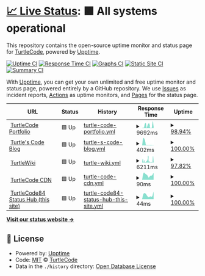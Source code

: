 # [📈 Live Status](https://turtlecode84.github.io/status): <!--live status--> **🟩 All systems operational**

This repository contains the open-source uptime monitor and status page for [TurtleCode](https://turtlecode84.github.io/status), powered by [Upptime](https://github.com/upptime/upptime).

[![Uptime CI](https://github.com/turtlecode84/status/workflows/Uptime%20CI/badge.svg)](https://github.com/turtlecode84/status/actions?query=workflow%3A%22Uptime+CI%22)
[![Response Time CI](https://github.com/turtlecode84/status/workflows/Response%20Time%20CI/badge.svg)](https://github.com/turtlecode84/status/actions?query=workflow%3A%22Response+Time+CI%22)
[![Graphs CI](https://github.com/turtlecode84/status/workflows/Graphs%20CI/badge.svg)](https://github.com/turtlecode84/status/actions?query=workflow%3A%22Graphs+CI%22)
[![Static Site CI](https://github.com/turtlecode84/status/workflows/Static%20Site%20CI/badge.svg)](https://github.com/turtlecode84/status/actions?query=workflow%3A%22Static+Site+CI%22)
[![Summary CI](https://github.com/turtlecode84/status/workflows/Summary%20CI/badge.svg)](https://github.com/turtlecode84/status/actions?query=workflow%3A%22Summary+CI%22)

With [Upptime](https://upptime.js.org), you can get your own unlimited and free uptime monitor and status page, powered entirely by a GitHub repository. We use [Issues](https://github.com/turtlecode84/status/issues) as incident reports, [Actions](https://github.com/turtlecode84/status/actions) as uptime monitors, and [Pages](https://turtlecode84.github.io/status) for the status page.

<!--start: status pages-->
<!-- This summary is generated by Upptime (https://github.com/upptime/upptime) -->
<!-- Do not edit this manually, your changes will be overwritten -->
<!-- prettier-ignore -->
| URL | Status | History | Response Time | Uptime |
| --- | ------ | ------- | ------------- | ------ |
| <img alt="" src="https://favicons.githubusercontent.com/portfolio.turtlecode84.repl.co" height="13"> [TurtleCode Portfolio](https://portfolio.turtlecode84.repl.co) | 🟩 Up | [turtle-code-portfolio.yml](https://github.com/TurtleCode84/status/commits/HEAD/history/turtle-code-portfolio.yml) | <details><summary><img alt="Response time graph" src="./graphs/turtle-code-portfolio/response-time-week.png" height="20"> 9692ms</summary><br><a href="https://turtlecode84.github.io/status/history/turtle-code-portfolio"><img alt="Response time 7510" src="https://img.shields.io/endpoint?url=https%3A%2F%2Fraw.githubusercontent.com%2FTurtleCode84%2Fstatus%2FHEAD%2Fapi%2Fturtle-code-portfolio%2Fresponse-time.json"></a><br><a href="https://turtlecode84.github.io/status/history/turtle-code-portfolio"><img alt="24-hour response time 4657" src="https://img.shields.io/endpoint?url=https%3A%2F%2Fraw.githubusercontent.com%2FTurtleCode84%2Fstatus%2FHEAD%2Fapi%2Fturtle-code-portfolio%2Fresponse-time-day.json"></a><br><a href="https://turtlecode84.github.io/status/history/turtle-code-portfolio"><img alt="7-day response time 9692" src="https://img.shields.io/endpoint?url=https%3A%2F%2Fraw.githubusercontent.com%2FTurtleCode84%2Fstatus%2FHEAD%2Fapi%2Fturtle-code-portfolio%2Fresponse-time-week.json"></a><br><a href="https://turtlecode84.github.io/status/history/turtle-code-portfolio"><img alt="30-day response time 7243" src="https://img.shields.io/endpoint?url=https%3A%2F%2Fraw.githubusercontent.com%2FTurtleCode84%2Fstatus%2FHEAD%2Fapi%2Fturtle-code-portfolio%2Fresponse-time-month.json"></a><br><a href="https://turtlecode84.github.io/status/history/turtle-code-portfolio"><img alt="1-year response time 7510" src="https://img.shields.io/endpoint?url=https%3A%2F%2Fraw.githubusercontent.com%2FTurtleCode84%2Fstatus%2FHEAD%2Fapi%2Fturtle-code-portfolio%2Fresponse-time-year.json"></a></details> | <details><summary><a href="https://turtlecode84.github.io/status/history/turtle-code-portfolio">98.94%</a></summary><a href="https://turtlecode84.github.io/status/history/turtle-code-portfolio"><img alt="All-time uptime 86.88%" src="https://img.shields.io/endpoint?url=https%3A%2F%2Fraw.githubusercontent.com%2FTurtleCode84%2Fstatus%2FHEAD%2Fapi%2Fturtle-code-portfolio%2Fuptime.json"></a><br><a href="https://turtlecode84.github.io/status/history/turtle-code-portfolio"><img alt="24-hour uptime 100.00%" src="https://img.shields.io/endpoint?url=https%3A%2F%2Fraw.githubusercontent.com%2FTurtleCode84%2Fstatus%2FHEAD%2Fapi%2Fturtle-code-portfolio%2Fuptime-day.json"></a><br><a href="https://turtlecode84.github.io/status/history/turtle-code-portfolio"><img alt="7-day uptime 98.94%" src="https://img.shields.io/endpoint?url=https%3A%2F%2Fraw.githubusercontent.com%2FTurtleCode84%2Fstatus%2FHEAD%2Fapi%2Fturtle-code-portfolio%2Fuptime-week.json"></a><br><a href="https://turtlecode84.github.io/status/history/turtle-code-portfolio"><img alt="30-day uptime 84.54%" src="https://img.shields.io/endpoint?url=https%3A%2F%2Fraw.githubusercontent.com%2FTurtleCode84%2Fstatus%2FHEAD%2Fapi%2Fturtle-code-portfolio%2Fuptime-month.json"></a><br><a href="https://turtlecode84.github.io/status/history/turtle-code-portfolio"><img alt="1-year uptime 86.88%" src="https://img.shields.io/endpoint?url=https%3A%2F%2Fraw.githubusercontent.com%2FTurtleCode84%2Fstatus%2FHEAD%2Fapi%2Fturtle-code-portfolio%2Fuptime-year.json"></a></details>
| <img alt="" src="https://favicons.githubusercontent.com/blog.turtlecode84.repl.co" height="13"> [Turtle's Code Blog](https://blog.turtlecode84.repl.co) | 🟩 Up | [turtle-s-code-blog.yml](https://github.com/TurtleCode84/status/commits/HEAD/history/turtle-s-code-blog.yml) | <details><summary><img alt="Response time graph" src="./graphs/turtle-s-code-blog/response-time-week.png" height="20"> 402ms</summary><br><a href="https://turtlecode84.github.io/status/history/turtle-s-code-blog"><img alt="Response time 4642" src="https://img.shields.io/endpoint?url=https%3A%2F%2Fraw.githubusercontent.com%2FTurtleCode84%2Fstatus%2FHEAD%2Fapi%2Fturtle-s-code-blog%2Fresponse-time.json"></a><br><a href="https://turtlecode84.github.io/status/history/turtle-s-code-blog"><img alt="24-hour response time 264" src="https://img.shields.io/endpoint?url=https%3A%2F%2Fraw.githubusercontent.com%2FTurtleCode84%2Fstatus%2FHEAD%2Fapi%2Fturtle-s-code-blog%2Fresponse-time-day.json"></a><br><a href="https://turtlecode84.github.io/status/history/turtle-s-code-blog"><img alt="7-day response time 402" src="https://img.shields.io/endpoint?url=https%3A%2F%2Fraw.githubusercontent.com%2FTurtleCode84%2Fstatus%2FHEAD%2Fapi%2Fturtle-s-code-blog%2Fresponse-time-week.json"></a><br><a href="https://turtlecode84.github.io/status/history/turtle-s-code-blog"><img alt="30-day response time 4144" src="https://img.shields.io/endpoint?url=https%3A%2F%2Fraw.githubusercontent.com%2FTurtleCode84%2Fstatus%2FHEAD%2Fapi%2Fturtle-s-code-blog%2Fresponse-time-month.json"></a><br><a href="https://turtlecode84.github.io/status/history/turtle-s-code-blog"><img alt="1-year response time 4642" src="https://img.shields.io/endpoint?url=https%3A%2F%2Fraw.githubusercontent.com%2FTurtleCode84%2Fstatus%2FHEAD%2Fapi%2Fturtle-s-code-blog%2Fresponse-time-year.json"></a></details> | <details><summary><a href="https://turtlecode84.github.io/status/history/turtle-s-code-blog">100.00%</a></summary><a href="https://turtlecode84.github.io/status/history/turtle-s-code-blog"><img alt="All-time uptime 93.28%" src="https://img.shields.io/endpoint?url=https%3A%2F%2Fraw.githubusercontent.com%2FTurtleCode84%2Fstatus%2FHEAD%2Fapi%2Fturtle-s-code-blog%2Fuptime.json"></a><br><a href="https://turtlecode84.github.io/status/history/turtle-s-code-blog"><img alt="24-hour uptime 100.00%" src="https://img.shields.io/endpoint?url=https%3A%2F%2Fraw.githubusercontent.com%2FTurtleCode84%2Fstatus%2FHEAD%2Fapi%2Fturtle-s-code-blog%2Fuptime-day.json"></a><br><a href="https://turtlecode84.github.io/status/history/turtle-s-code-blog"><img alt="7-day uptime 100.00%" src="https://img.shields.io/endpoint?url=https%3A%2F%2Fraw.githubusercontent.com%2FTurtleCode84%2Fstatus%2FHEAD%2Fapi%2Fturtle-s-code-blog%2Fuptime-week.json"></a><br><a href="https://turtlecode84.github.io/status/history/turtle-s-code-blog"><img alt="30-day uptime 92.16%" src="https://img.shields.io/endpoint?url=https%3A%2F%2Fraw.githubusercontent.com%2FTurtleCode84%2Fstatus%2FHEAD%2Fapi%2Fturtle-s-code-blog%2Fuptime-month.json"></a><br><a href="https://turtlecode84.github.io/status/history/turtle-s-code-blog"><img alt="1-year uptime 93.28%" src="https://img.shields.io/endpoint?url=https%3A%2F%2Fraw.githubusercontent.com%2FTurtleCode84%2Fstatus%2FHEAD%2Fapi%2Fturtle-s-code-blog%2Fuptime-year.json"></a></details>
| <img alt="" src="https://favicons.githubusercontent.com/turtlewiki.turtlecode84.repl.co" height="13"> [TurtleWiki](https://turtlewiki.turtlecode84.repl.co/wiki) | 🟩 Up | [turtle-wiki.yml](https://github.com/TurtleCode84/status/commits/HEAD/history/turtle-wiki.yml) | <details><summary><img alt="Response time graph" src="./graphs/turtle-wiki/response-time-week.png" height="20"> 6211ms</summary><br><a href="https://turtlecode84.github.io/status/history/turtle-wiki"><img alt="Response time 8814" src="https://img.shields.io/endpoint?url=https%3A%2F%2Fraw.githubusercontent.com%2FTurtleCode84%2Fstatus%2FHEAD%2Fapi%2Fturtle-wiki%2Fresponse-time.json"></a><br><a href="https://turtlecode84.github.io/status/history/turtle-wiki"><img alt="24-hour response time 2747" src="https://img.shields.io/endpoint?url=https%3A%2F%2Fraw.githubusercontent.com%2FTurtleCode84%2Fstatus%2FHEAD%2Fapi%2Fturtle-wiki%2Fresponse-time-day.json"></a><br><a href="https://turtlecode84.github.io/status/history/turtle-wiki"><img alt="7-day response time 6211" src="https://img.shields.io/endpoint?url=https%3A%2F%2Fraw.githubusercontent.com%2FTurtleCode84%2Fstatus%2FHEAD%2Fapi%2Fturtle-wiki%2Fresponse-time-week.json"></a><br><a href="https://turtlecode84.github.io/status/history/turtle-wiki"><img alt="30-day response time 8307" src="https://img.shields.io/endpoint?url=https%3A%2F%2Fraw.githubusercontent.com%2FTurtleCode84%2Fstatus%2FHEAD%2Fapi%2Fturtle-wiki%2Fresponse-time-month.json"></a><br><a href="https://turtlecode84.github.io/status/history/turtle-wiki"><img alt="1-year response time 8814" src="https://img.shields.io/endpoint?url=https%3A%2F%2Fraw.githubusercontent.com%2FTurtleCode84%2Fstatus%2FHEAD%2Fapi%2Fturtle-wiki%2Fresponse-time-year.json"></a></details> | <details><summary><a href="https://turtlecode84.github.io/status/history/turtle-wiki">97.82%</a></summary><a href="https://turtlecode84.github.io/status/history/turtle-wiki"><img alt="All-time uptime 91.12%" src="https://img.shields.io/endpoint?url=https%3A%2F%2Fraw.githubusercontent.com%2FTurtleCode84%2Fstatus%2FHEAD%2Fapi%2Fturtle-wiki%2Fuptime.json"></a><br><a href="https://turtlecode84.github.io/status/history/turtle-wiki"><img alt="24-hour uptime 98.70%" src="https://img.shields.io/endpoint?url=https%3A%2F%2Fraw.githubusercontent.com%2FTurtleCode84%2Fstatus%2FHEAD%2Fapi%2Fturtle-wiki%2Fuptime-day.json"></a><br><a href="https://turtlecode84.github.io/status/history/turtle-wiki"><img alt="7-day uptime 97.82%" src="https://img.shields.io/endpoint?url=https%3A%2F%2Fraw.githubusercontent.com%2FTurtleCode84%2Fstatus%2FHEAD%2Fapi%2Fturtle-wiki%2Fuptime-week.json"></a><br><a href="https://turtlecode84.github.io/status/history/turtle-wiki"><img alt="30-day uptime 90.06%" src="https://img.shields.io/endpoint?url=https%3A%2F%2Fraw.githubusercontent.com%2FTurtleCode84%2Fstatus%2FHEAD%2Fapi%2Fturtle-wiki%2Fuptime-month.json"></a><br><a href="https://turtlecode84.github.io/status/history/turtle-wiki"><img alt="1-year uptime 91.12%" src="https://img.shields.io/endpoint?url=https%3A%2F%2Fraw.githubusercontent.com%2FTurtleCode84%2Fstatus%2FHEAD%2Fapi%2Fturtle-wiki%2Fuptime-year.json"></a></details>
| <img alt="" src="https://favicons.githubusercontent.com/turtlecode84.github.io" height="13"> [TurtleCode CDN](https://turtlecode84.github.io/cdn) | 🟩 Up | [turtle-code-cdn.yml](https://github.com/TurtleCode84/status/commits/HEAD/history/turtle-code-cdn.yml) | <details><summary><img alt="Response time graph" src="./graphs/turtle-code-cdn/response-time-week.png" height="20"> 90ms</summary><br><a href="https://turtlecode84.github.io/status/history/turtle-code-cdn"><img alt="Response time 128" src="https://img.shields.io/endpoint?url=https%3A%2F%2Fraw.githubusercontent.com%2FTurtleCode84%2Fstatus%2FHEAD%2Fapi%2Fturtle-code-cdn%2Fresponse-time.json"></a><br><a href="https://turtlecode84.github.io/status/history/turtle-code-cdn"><img alt="24-hour response time 127" src="https://img.shields.io/endpoint?url=https%3A%2F%2Fraw.githubusercontent.com%2FTurtleCode84%2Fstatus%2FHEAD%2Fapi%2Fturtle-code-cdn%2Fresponse-time-day.json"></a><br><a href="https://turtlecode84.github.io/status/history/turtle-code-cdn"><img alt="7-day response time 90" src="https://img.shields.io/endpoint?url=https%3A%2F%2Fraw.githubusercontent.com%2FTurtleCode84%2Fstatus%2FHEAD%2Fapi%2Fturtle-code-cdn%2Fresponse-time-week.json"></a><br><a href="https://turtlecode84.github.io/status/history/turtle-code-cdn"><img alt="30-day response time 129" src="https://img.shields.io/endpoint?url=https%3A%2F%2Fraw.githubusercontent.com%2FTurtleCode84%2Fstatus%2FHEAD%2Fapi%2Fturtle-code-cdn%2Fresponse-time-month.json"></a><br><a href="https://turtlecode84.github.io/status/history/turtle-code-cdn"><img alt="1-year response time 128" src="https://img.shields.io/endpoint?url=https%3A%2F%2Fraw.githubusercontent.com%2FTurtleCode84%2Fstatus%2FHEAD%2Fapi%2Fturtle-code-cdn%2Fresponse-time-year.json"></a></details> | <details><summary><a href="https://turtlecode84.github.io/status/history/turtle-code-cdn">100.00%</a></summary><a href="https://turtlecode84.github.io/status/history/turtle-code-cdn"><img alt="All-time uptime 100.00%" src="https://img.shields.io/endpoint?url=https%3A%2F%2Fraw.githubusercontent.com%2FTurtleCode84%2Fstatus%2FHEAD%2Fapi%2Fturtle-code-cdn%2Fuptime.json"></a><br><a href="https://turtlecode84.github.io/status/history/turtle-code-cdn"><img alt="24-hour uptime 100.00%" src="https://img.shields.io/endpoint?url=https%3A%2F%2Fraw.githubusercontent.com%2FTurtleCode84%2Fstatus%2FHEAD%2Fapi%2Fturtle-code-cdn%2Fuptime-day.json"></a><br><a href="https://turtlecode84.github.io/status/history/turtle-code-cdn"><img alt="7-day uptime 100.00%" src="https://img.shields.io/endpoint?url=https%3A%2F%2Fraw.githubusercontent.com%2FTurtleCode84%2Fstatus%2FHEAD%2Fapi%2Fturtle-code-cdn%2Fuptime-week.json"></a><br><a href="https://turtlecode84.github.io/status/history/turtle-code-cdn"><img alt="30-day uptime 100.00%" src="https://img.shields.io/endpoint?url=https%3A%2F%2Fraw.githubusercontent.com%2FTurtleCode84%2Fstatus%2FHEAD%2Fapi%2Fturtle-code-cdn%2Fuptime-month.json"></a><br><a href="https://turtlecode84.github.io/status/history/turtle-code-cdn"><img alt="1-year uptime 100.00%" src="https://img.shields.io/endpoint?url=https%3A%2F%2Fraw.githubusercontent.com%2FTurtleCode84%2Fstatus%2FHEAD%2Fapi%2Fturtle-code-cdn%2Fuptime-year.json"></a></details>
| <img alt="" src="https://favicons.githubusercontent.com/turtlecode84.github.io" height="13"> [TurtleCode84 Status Hub (this site)](https://turtlecode84.github.io/status) | 🟩 Up | [turtle-code84-status-hub-this-site.yml](https://github.com/TurtleCode84/status/commits/HEAD/history/turtle-code84-status-hub-this-site.yml) | <details><summary><img alt="Response time graph" src="./graphs/turtle-code84-status-hub-this-site/response-time-week.png" height="20"> 44ms</summary><br><a href="https://turtlecode84.github.io/status/history/turtle-code84-status-hub-this-site"><img alt="Response time 95" src="https://img.shields.io/endpoint?url=https%3A%2F%2Fraw.githubusercontent.com%2FTurtleCode84%2Fstatus%2FHEAD%2Fapi%2Fturtle-code84-status-hub-this-site%2Fresponse-time.json"></a><br><a href="https://turtlecode84.github.io/status/history/turtle-code84-status-hub-this-site"><img alt="24-hour response time 78" src="https://img.shields.io/endpoint?url=https%3A%2F%2Fraw.githubusercontent.com%2FTurtleCode84%2Fstatus%2FHEAD%2Fapi%2Fturtle-code84-status-hub-this-site%2Fresponse-time-day.json"></a><br><a href="https://turtlecode84.github.io/status/history/turtle-code84-status-hub-this-site"><img alt="7-day response time 44" src="https://img.shields.io/endpoint?url=https%3A%2F%2Fraw.githubusercontent.com%2FTurtleCode84%2Fstatus%2FHEAD%2Fapi%2Fturtle-code84-status-hub-this-site%2Fresponse-time-week.json"></a><br><a href="https://turtlecode84.github.io/status/history/turtle-code84-status-hub-this-site"><img alt="30-day response time 89" src="https://img.shields.io/endpoint?url=https%3A%2F%2Fraw.githubusercontent.com%2FTurtleCode84%2Fstatus%2FHEAD%2Fapi%2Fturtle-code84-status-hub-this-site%2Fresponse-time-month.json"></a><br><a href="https://turtlecode84.github.io/status/history/turtle-code84-status-hub-this-site"><img alt="1-year response time 95" src="https://img.shields.io/endpoint?url=https%3A%2F%2Fraw.githubusercontent.com%2FTurtleCode84%2Fstatus%2FHEAD%2Fapi%2Fturtle-code84-status-hub-this-site%2Fresponse-time-year.json"></a></details> | <details><summary><a href="https://turtlecode84.github.io/status/history/turtle-code84-status-hub-this-site">100.00%</a></summary><a href="https://turtlecode84.github.io/status/history/turtle-code84-status-hub-this-site"><img alt="All-time uptime 100.00%" src="https://img.shields.io/endpoint?url=https%3A%2F%2Fraw.githubusercontent.com%2FTurtleCode84%2Fstatus%2FHEAD%2Fapi%2Fturtle-code84-status-hub-this-site%2Fuptime.json"></a><br><a href="https://turtlecode84.github.io/status/history/turtle-code84-status-hub-this-site"><img alt="24-hour uptime 100.00%" src="https://img.shields.io/endpoint?url=https%3A%2F%2Fraw.githubusercontent.com%2FTurtleCode84%2Fstatus%2FHEAD%2Fapi%2Fturtle-code84-status-hub-this-site%2Fuptime-day.json"></a><br><a href="https://turtlecode84.github.io/status/history/turtle-code84-status-hub-this-site"><img alt="7-day uptime 100.00%" src="https://img.shields.io/endpoint?url=https%3A%2F%2Fraw.githubusercontent.com%2FTurtleCode84%2Fstatus%2FHEAD%2Fapi%2Fturtle-code84-status-hub-this-site%2Fuptime-week.json"></a><br><a href="https://turtlecode84.github.io/status/history/turtle-code84-status-hub-this-site"><img alt="30-day uptime 100.00%" src="https://img.shields.io/endpoint?url=https%3A%2F%2Fraw.githubusercontent.com%2FTurtleCode84%2Fstatus%2FHEAD%2Fapi%2Fturtle-code84-status-hub-this-site%2Fuptime-month.json"></a><br><a href="https://turtlecode84.github.io/status/history/turtle-code84-status-hub-this-site"><img alt="1-year uptime 100.00%" src="https://img.shields.io/endpoint?url=https%3A%2F%2Fraw.githubusercontent.com%2FTurtleCode84%2Fstatus%2FHEAD%2Fapi%2Fturtle-code84-status-hub-this-site%2Fuptime-year.json"></a></details>

<!--end: status pages-->

[**Visit our status website →**](https://turtlecode84.github.io/status)

## 📄 License

- Powered by: [Upptime](https://github.com/upptime/upptime)
- Code: [MIT](./LICENSE) © [TurtleCode](https://turtlecode84.github.io/status)
- Data in the `./history` directory: [Open Database License](https://opendatacommons.org/licenses/odbl/1-0/)
